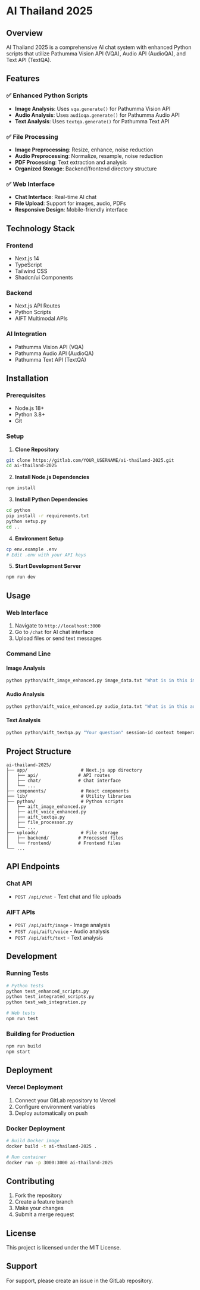 # AI Thailand 2025

## Overview
AI Thailand 2025 is a comprehensive AI chat system with enhanced Python scripts that utilize Pathumma Vision API (VQA), Audio API (AudioQA), and Text API (TextQA).

## Features

### ✅ **Enhanced Python Scripts**
- **Image Analysis**: Uses `vqa.generate()` for Pathumma Vision API
- **Audio Analysis**: Uses `audioqa.generate()` for Pathumma Audio API
- **Text Analysis**: Uses `textqa.generate()` for Pathumma Text API

### ✅ **File Processing**
- **Image Preprocessing**: Resize, enhance, noise reduction
- **Audio Preprocessing**: Normalize, resample, noise reduction
- **PDF Processing**: Text extraction and analysis
- **Organized Storage**: Backend/frontend directory structure

### ✅ **Web Interface**
- **Chat Interface**: Real-time AI chat
- **File Upload**: Support for images, audio, PDFs
- **Responsive Design**: Mobile-friendly interface

## Technology Stack

### **Frontend**
- Next.js 14
- TypeScript
- Tailwind CSS
- Shadcn/ui Components

### **Backend**
- Next.js API Routes
- Python Scripts
- AIFT Multimodal APIs

### **AI Integration**
- Pathumma Vision API (VQA)
- Pathumma Audio API (AudioQA)
- Pathumma Text API (TextQA)

## Installation

### **Prerequisites**
- Node.js 18+
- Python 3.8+
- Git

### **Setup**

1. **Clone Repository**
```bash
git clone https://gitlab.com/YOUR_USERNAME/ai-thailand-2025.git
cd ai-thailand-2025
```

2. **Install Node.js Dependencies**
```bash
npm install
```

3. **Install Python Dependencies**
```bash
cd python
pip install -r requirements.txt
python setup.py
cd ..
```

4. **Environment Setup**
```bash
cp env.example .env
# Edit .env with your API keys
```

5. **Start Development Server**
```bash
npm run dev
```

## Usage

### **Web Interface**
1. Navigate to `http://localhost:3000`
2. Go to `/chat` for AI chat interface
3. Upload files or send text messages

### **Command Line**

#### **Image Analysis**
```bash
python python/aift_image_enhanced.py image_data.txt "What is in this image?" session-id context temperature return_json
```

#### **Audio Analysis**
```bash
python python/aift_voice_enhanced.py audio_data.txt "What is in this audio?" session-id context temperature return_json
```

#### **Text Analysis**
```bash
python python/aift_textqa.py "Your question" session-id context temperature return_json
```

## Project Structure

```
ai-thailand-2025/
├── app/                    # Next.js app directory
│   ├── api/               # API routes
│   ├── chat/              # Chat interface
│   └── ...
├── components/             # React components
├── lib/                    # Utility libraries
├── python/                 # Python scripts
│   ├── aift_image_enhanced.py
│   ├── aift_voice_enhanced.py
│   ├── aift_textqa.py
│   ├── file_processor.py
│   └── ...
├── uploads/                # File storage
│   ├── backend/           # Processed files
│   └── frontend/          # Frontend files
└── ...
```

## API Endpoints

### **Chat API**
- `POST /api/chat` - Text chat and file uploads

### **AIFT APIs**
- `POST /api/aift/image` - Image analysis
- `POST /api/aift/voice` - Audio analysis
- `POST /api/aift/text` - Text analysis

## Development

### **Running Tests**
```bash
# Python tests
python test_enhanced_scripts.py
python test_integrated_scripts.py
python test_web_integration.py

# Web tests
npm run test
```

### **Building for Production**
```bash
npm run build
npm start
```

## Deployment

### **Vercel Deployment**
1. Connect your GitLab repository to Vercel
2. Configure environment variables
3. Deploy automatically on push

### **Docker Deployment**
```bash
# Build Docker image
docker build -t ai-thailand-2025 .

# Run container
docker run -p 3000:3000 ai-thailand-2025
```

## Contributing

1. Fork the repository
2. Create a feature branch
3. Make your changes
4. Submit a merge request

## License

This project is licensed under the MIT License.

## Support

For support, please create an issue in the GitLab repository. 